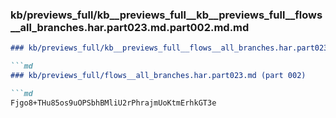 ### kb/previews_full/kb__previews_full__kb__previews_full__flows__all_branches.har.part023.md.part002.md.md

```md
### kb/previews_full/kb__previews_full__flows__all_branches.har.part023.md.part002.md

```md
### kb/previews_full/flows__all_branches.har.part023.md (part 002)

```md
Fjgo8+THu85os9uOPSbhBMliU2rPhrajmUoKtmErhkGT3e
```

```

```

```
